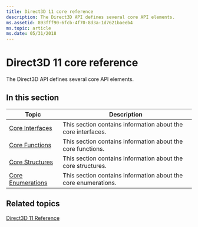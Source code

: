 ```yaml
---
title: Direct3D 11 core reference
description: The Direct3D API defines several core API elements.
ms.assetid: 893fff90-6fcb-4f70-8d3a-1d7621baeeb4
ms.topic: article
ms.date: 05/31/2018
---
```


# Direct3D 11 core reference

The Direct3D API defines several core API elements.


## In this section



| Topic                                                                            | Description                                                               |
|----------------------------------------------------------------------------------|---------------------------------------------------------------------------|
| [Core Interfaces](d3d11-graphics-reference-d3d11-core-interfaces.md)<br/> | This section contains information about the core interfaces. <br/>  |
| [Core Functions](d3d11-graphics-reference-d3d11-core-functions.md)<br/>   | This section contains information about the core functions.<br/>    |
| [Core Structures](d3d11-graphics-reference-d3d11-core-structures.md)<br/> | This section contains information about the core structures. <br/>  |
| [Core Enumerations](d3d11-graphics-reference-d3d11-core-enums.md)<br/>    | This section contains information about the core enumerations.<br/> |



 

## Related topics

<dl> <dt>

[Direct3D 11 Reference](d3d11-graphics-reference.md)
</dt> </dl>

 

 





